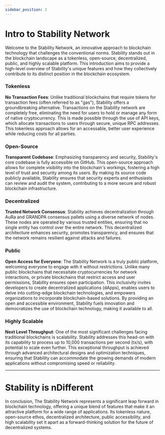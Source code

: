 ```yaml
---
sidebar_position: 2
---
```


# Intro to Stability Network 

Welcome to the Stability Network, an innovative approach to blockchain technology that challenges the conventional norms. Stability stands out in the blockchain landscape as a tokenless, open-source, decentralized, public, and highly scalable platform. This introduction aims to provide a high-level overview of Stability's unique features and how they collectively contribute to its distinct position in the blockchain ecosystem.

### Tokenless

**No Transaction Fees**: Unlike traditional blockchains that require tokens for transaction fees (often referred to as "gas"), Stability offers a groundbreaking alternative. Transactions on the Stability network are completely free, eliminating the need for users to hold or manage any form of native cryptocurrency. This is made possible through the use of API keys, which allocate transactions to users through secure, unique RPC addresses. This tokenless approach allows for an accessable, better user experience while reducing costs for all parties.

### Open-Source

**Transparent Codebase**: Emphasizing transparency and security, Stability's core codebase is fully accessible on GitHub. This open-source approach allows for complete visibility into the blockchain's workings, fostering a high level of trust and security among its users. By making its source code publicly available, Stability ensures that security experts and enthusiasts can review and audit the system, contributing to a more secure and robust blockchain infrastructure.

### Decentralized

**Trusted Network Consensus**: Stability achieves decentralization through AuRa and GRANDPA consensus pallets using a diverse network of nodes. These nodes are operated by various trusted entities, ensuring that no single entity has control over the entire network. This decentralized architecture enhances security, promotes transparency, and ensures that the network remains resilient against attacks and failures.

### Public 

**Open Access for Everyone**: The Stability Network is a truly public platform, welcoming everyone to engage with it without restrictions. Unlike many public blockchains that necessitate cryptocurrencies for network interactions, or private blockchains that restrict access and user permissions, Stability ensures open participation. This inclusivity invites developers to create decentralized applications (dApps), enables users to delve into cutting-edge blockchain technologies, and empowers organizations to incorporate blockchain-based solutions. By providing an open and accessible environment, Stability fuels innovation and democratizes the use of blockchain technology, making it available to all.

### Highly Scalable
  
**Next Level Throughput**: One of the most significant challenges facing traditional blockchains is scalability. Stability addresses this head-on with its capability to process up to 10,000 transactions per second (tx/s), with potential to scale even further. This exceptional throughput is achieved through advanced architectural designs and optimization techniques, ensuring that Stability can accommodate the growing demands of modern applications without compromising speed or reliability.

---

# Stability is nDifferent
In conclusion, The Stability Network represents a significant leap forward in blockchain technology, offering a unique blend of features that make it an attractive platform for a wide range of applications. Its tokenless nature, open-source ethos, decentralized architecture, public accessibility, and high scalability set it apart as a forward-thinking solution for the future of decentralized systems.
